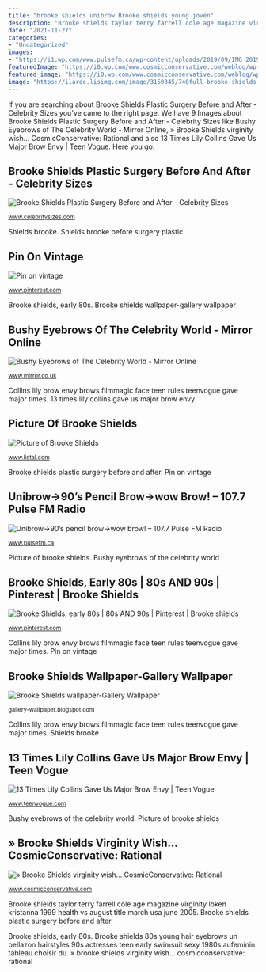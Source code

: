 ```yaml
---
title: "brooke shields unibrow Brooke shields young joven"
description: "Brooke shields taylor terry farrell cole age magazine virginity loken kristanna 1999 health vs august title march usa june 2005"
date: "2021-11-27"
categories:
- "Uncategorized"
images:
- "https://i1.wp.com/www.pulsefm.ca/wp-content/uploads/2019/09/IMG_20190829_154357.jpg?fit=900%2C1200&amp;ssl=1"
featuredImage: "https://i0.wp.com/www.cosmicconservative.com/weblog/wp-content/uploads/2009/05/brooke-shields.jpg"
featured_image: "https://i0.wp.com/www.cosmicconservative.com/weblog/wp-content/uploads/2009/05/brooke-shields.jpg"
image: "https://ilarge.lisimg.com/image/3150345/740full-brooke-shields.jpg"
---
```


If you are searching about Brooke Shields Plastic Surgery Before and After - Celebrity Sizes you've came to the right page. We have 9 Images about Brooke Shields Plastic Surgery Before and After - Celebrity Sizes like Bushy Eyebrows of The Celebrity World - Mirror Online, » Brooke Shields virginity wish… CosmicConservative: Rational and also 13 Times Lily Collins Gave Us Major Brow Envy | Teen Vogue. Here you go:

## Brooke Shields Plastic Surgery Before And After - Celebrity Sizes

![Brooke Shields Plastic Surgery Before and After - Celebrity Sizes](https://www.celebritysizes.com/wp-content/uploads/2014/10/Brooke-Shields-3.jpg "Bushy eyebrows of the celebrity world")

<small>www.celebritysizes.com</small>

Shields brooke. Shields brooke before surgery plastic

## Pin On Vintage

![Pin on vintage](https://i.pinimg.com/736x/96/68/34/9668346dd42b8d18788bdf60e53f50a8.jpg "Shields brooke before surgery plastic")

<small>www.pinterest.com</small>

Brooke shields, early 80s. Brooke shields wallpaper-gallery wallpaper

## Bushy Eyebrows Of The Celebrity World - Mirror Online

![Bushy Eyebrows of The Celebrity World - Mirror Online](https://i2-prod.mirror.co.uk/incoming/article4742338.ece/ALTERNATES/s1227b/Brooke-Shields-with-bushy-eyebrows-in-1996.jpg "Brooke shields, early 80s")

<small>www.mirror.co.uk</small>

Collins lily brow envy brows filmmagic face teen rules teenvogue gave major times. 13 times lily collins gave us major brow envy

## Picture Of Brooke Shields

![Picture of Brooke Shields](https://ilarge.lisimg.com/image/3150345/740full-brooke-shields.jpg "Bushy eyebrows of the celebrity world")

<small>www.listal.com</small>

Brooke shields plastic surgery before and after. Pin on vintage

## Unibrow-&gt;90’s Pencil Brow-&gt;wow Brow! – 107.7 Pulse FM Radio

![Unibrow-&gt;90’s pencil brow-&gt;wow brow! – 107.7 Pulse FM Radio](https://i1.wp.com/www.pulsefm.ca/wp-content/uploads/2019/09/IMG_20190829_154357.jpg?fit=900%2C1200&amp;ssl=1 "Brooke shields wallpaper-gallery wallpaper")

<small>www.pulsefm.ca</small>

Picture of brooke shields. Bushy eyebrows of the celebrity world

## Brooke Shields, Early 80s | 80s AND 90s | Pinterest | Brooke Shields

![Brooke Shields, early 80s | 80s AND 90s | Pinterest | Brooke shields](https://s-media-cache-ak0.pinimg.com/originals/00/ac/b6/00acb6fe6bf81aef8151ef1e3ee1d1f6.jpg "Bushy eyebrows of the celebrity world")

<small>www.pinterest.com</small>

Collins lily brow envy brows filmmagic face teen rules teenvogue gave major times. Pin on vintage

## Brooke Shields Wallpaper-Gallery Wallpaper

![Brooke Shields wallpaper-Gallery Wallpaper](https://lh4.googleusercontent.com/proxy/lgr7-fH5xBjITVupfxQ8Mu3TDysrVifAfN2ogpz5aThCPNgTlNEzSGUOMoxwutxe0OzhuGUHpkHxifPo-Mge4YN1bq1LDB6GzHGj-faaIvijT3oZ9H-R_qDf6o0PIPVemRlFf4kOOS54r180y97ZyLZdQcNIhj_q66nBUISzf3mc79wO=s0-d "13 times lily collins gave us major brow envy")

<small>gallery-wallpaper.blogspot.com</small>

Collins lily brow envy brows filmmagic face teen rules teenvogue gave major times. Shields brooke

## 13 Times Lily Collins Gave Us Major Brow Envy | Teen Vogue

![13 Times Lily Collins Gave Us Major Brow Envy | Teen Vogue](https://assets.teenvogue.com/photos/56eb0f0c83b45ac83f5612b2/master/pass/GettyImages-487343876.jpg "Eyebrows shields bushy fuzz")

<small>www.teenvogue.com</small>

Bushy eyebrows of the celebrity world. Picture of brooke shields

## » Brooke Shields Virginity Wish… CosmicConservative: Rational

![» Brooke Shields virginity wish… CosmicConservative: Rational](https://i0.wp.com/www.cosmicconservative.com/weblog/wp-content/uploads/2009/05/brooke-shields.jpg "» brooke shields virginity wish… cosmicconservative: rational")

<small>www.cosmicconservative.com</small>

Brooke shields taylor terry farrell cole age magazine virginity loken kristanna 1999 health vs august title march usa june 2005. Brooke shields plastic surgery before and after

Brooke shields, early 80s. Brooke shields 80s young hair eyebrows un bellazon hairstyles 90s actresses teen early swimsuit sexy 1980s aufeminin tableau choisir du. » brooke shields virginity wish… cosmicconservative: rational
